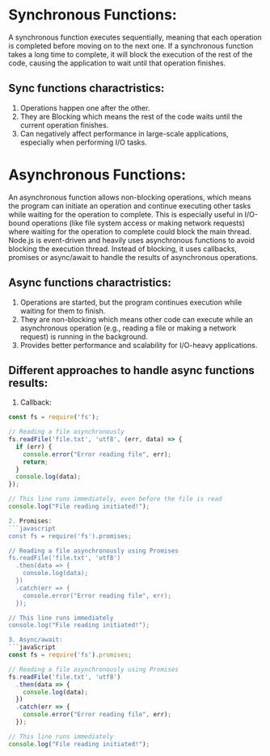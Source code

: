 # Synchronous Functions:
A synchronous function executes sequentially, meaning that each operation is completed before moving on to the next one. If a synchronous function takes a long time to complete, it will block the execution of the rest of the code, causing the application to wait until that operation finishes.

## Sync functions charactristics:
1. Operations happen one after the other.
2. They are Blocking which means the rest of the code waits until the current operation finishes.
3. Can negatively affect performance in large-scale applications, especially when performing I/O tasks.


# Asynchronous Functions:
An asynchronous function allows non-blocking operations, which means the program can initiate an operation and continue executing other tasks while waiting for the operation to complete. This is especially useful in I/O-bound operations (like file system access or making network requests) where waiting for the operation to complete could block the main thread.
Node.js is event-driven and heavily uses asynchronous functions to avoid blocking the execution thread. Instead of blocking, it uses callbacks, promises or async/await to handle the results of asynchronous operations.

## Async functions charactristics:
1. Operations are started, but the program continues execution while waiting for them to finish.
2. They are non-blocking which means other code can execute while an asynchronous operation (e.g., reading a file or making a network request) is running in the background.
3. Provides better performance and scalability for I/O-heavy applications.

## Different approaches to handle async functions results:
1. Callback:
```javascript
const fs = require('fs');

// Reading a file asynchronously
fs.readFile('file.txt', 'utf8', (err, data) => {
  if (err) {
    console.error("Error reading file", err);
    return;
  }
  console.log(data);
});

// This line runs immediately, even before the file is read
console.log("File reading initiated!");

2. Promises:
```javascript
const fs = require('fs').promises;

// Reading a file asynchronously using Promises
fs.readFile('file.txt', 'utf8')
  .then(data => {
    console.log(data);
  })
  .catch(err => {
    console.error("Error reading file", err);
  });

// This line runs immediately
console.log("File reading initiated!");

3. Async/await:
```javaScript
const fs = require('fs').promises;

// Reading a file asynchronously using Promises
fs.readFile('file.txt', 'utf8')
  .then(data => {
    console.log(data);
  })
  .catch(err => {
    console.error("Error reading file", err);
  });

// This line runs immediately
console.log("File reading initiated!");
